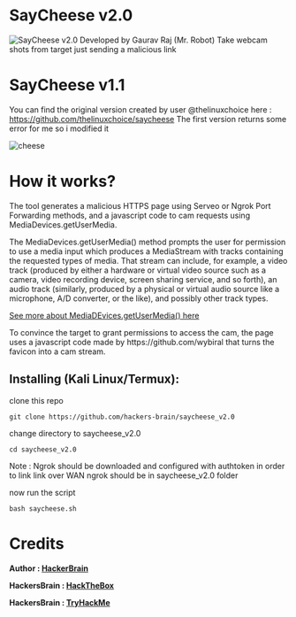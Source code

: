 # SayCheese v2.0
![SayCheese v2.0](https://github.com/hackers-brain/saycheese_v2.0/blob/master/saycheese.png)
Developed by Gaurav Raj (Mr. Robot)
Take webcam shots from target just sending a malicious link

# SayCheese v1.1
You can find the original version created by user @thelinuxchoice
here : https://github.com/thelinuxchoice/saycheese
The first version returns some error for me so i modified it

![cheese](https://user-images.githubusercontent.com/34893261/56869077-e5714d80-69d1-11e9-8ce2-29a254021890.jpg)

# How it works?
<p>The tool generates a malicious HTTPS page using Serveo or Ngrok Port Forwarding methods, and a javascript code to cam requests using MediaDevices.getUserMedia. </p>

<p>The MediaDevices.getUserMedia() method prompts the user for permission to use a media input which produces a MediaStream with tracks containing the requested types of media. That stream can include, for example, a video track (produced by either a hardware or virtual video source such as a camera, video recording device, screen sharing service, and so forth), an audio track (similarly, produced by a physical or virtual audio source like a microphone, A/D converter, or the like), and possibly other track types. </p>

[See more about MediaDEvices.getUserMedia() here](https://developer.mozilla.org/en-US/docs/Web/API/MediaDevices/getUserMedia)
<p> To convince the target to grant permissions to access the cam, the page uses a javascript code made by https://github.com/wybiral that turns the favicon into a cam stream.</p>

## Installing (Kali Linux/Termux):

clone this repo
```
git clone https://github.com/hackers-brain/saycheese_v2.0
```
change directory to saycheese_v2.0
```
cd saycheese_v2.0
```
Note : Ngrok should be downloaded and configured with authtoken in order to link link over WAN
        ngrok should be in saycheese_v2.0 folder

now run the script
```
bash saycheese.sh
```
# Credits
**Author : [HackerBrain](https://github.com/hackers-brain/)**

**HackersBrain : [HackTheBox](https://www.hackthebox.eu/profile/303514)**

**HackersBrain : [TryHackMe](https://tryhackme.com/p/hackersbrain)**
